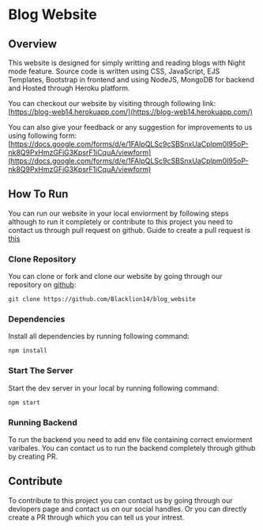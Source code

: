 # Blog Website

## Overview

This website is designed for simply writting and reading blogs with Night mode feature.
Source code is written using CSS, JavaScript, EJS Templates, Bootstrap in frontend and using NodeJS, MongoDB for backend and Hosted through Heroku platform.

You can checkout our website by visiting through following link:
[https://blog-web14.herokuapp.com/](https://blog-web14.herokuapp.com/)

You can also give your feedback or any suggestion for improvements to us using following form:
[https://docs.google.com/forms/d/e/1FAIpQLSc9cSBSnxUaCplpm0I95oP-nk8Q9PxHmzGFiG3KpsrF1iCquA/viewform](https://docs.google.com/forms/d/e/1FAIpQLSc9cSBSnxUaCplpm0I95oP-nk8Q9PxHmzGFiG3KpsrF1iCquA/viewform)

## How To Run 

You can run our website in your local enviorment by following steps although to run it completely or contribute to this project you need to contact us through pull request on github. Guide to create a pull request is [this](https://docs.github.com/en/pull-requests/collaborating-with-pull-requests/proposing-changes-to-your-work-with-pull-requests/creating-a-pull-request)

### Clone Repository

You can clone or fork and clone our website by going through our repository on [github](https://github.com/Blacklion14/blog_website):

``` git clone https://github.com/Blacklion14/blog_website ```

### Dependencies

Install all dependencies by running following command:

``` npm install ```

### Start The Server

Start the dev server in your local by running following command:

``` npm start ```

### Running Backend

To run the backend you need to add env file containing correct enviorment varibales. You can contact us to run the backend completely through github by creating PR.

## Contribute

To contribute to this project you can contact us by going through our devlopers page and contact us on our social handles.
Or you can directly create a PR through which you can tell us your intrest.